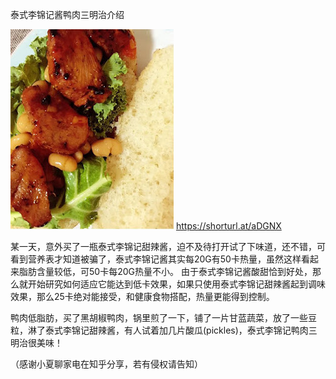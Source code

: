 泰式李锦记酱鸭肉三明治介绍

![三明治](https://github.com/ywangnccu/ywang/blob/main/images/3.jpg)
https://shorturl.at/aDGNX

某一天，意外买了一瓶泰式李锦记甜辣酱，迫不及待打开试了下味道，还不错，可看到营养表才知道被骗了，泰式李锦记酱其实每20G有50卡热量，虽然这样看起来脂肪含量较低，可50卡每20G热量不小。
由于泰式李锦记酱酸甜恰到好处，那么就开始研究如何适应它能达到低卡效果，如果只使用泰式李锦记甜辣酱起到调味效果，那么25卡绝对能接受，和健康食物搭配，热量更能得到控制。

鸭肉低脂肪，买了黑胡椒鸭肉，锅里煎了一下，铺了一片甘蓝蔬菜，放了一些豆粒，淋了泰式李锦记甜辣酱，有人试着加几片酸瓜(pickles)，泰式李锦记鸭肉三明治很美味！

（感谢小夏聊家电在知乎分享，若有侵权请告知）
